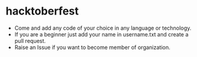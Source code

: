 # hacktoberfest
- Come and add any code of your choice in any language or technology.
- If you are a beginner just add your name in username.txt and create a pull request.
- Raise an Issue if you want to become member of organization.
